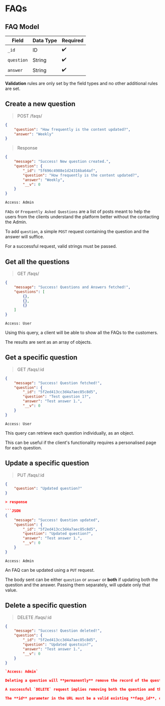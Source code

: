 # FAQs

## FAQ Model

| Field      | Data Type | Required |
| ---------- | --------- | -------- |
| `_id`      | ID        | ✔️       |
| `question` | String    | ✔️       |
| `answer`   | String    | ✔️       |

**Validation** rules are only set by the field types and no other additional rules are set.

## Create a new question

> POST /faqs/

```JSON
{
    "question": "How frequently is the content updated?",
    "answer": "Weekly"
}
```

> Response

```JSON
{
    "message": "Success! New question created.",
    "question": {
        "_id": "5f696c4988e1d24316ba64af",
        "question": "How frequently is the content updated?",
        "answer": "Weekly",
        "__v": 0
    }
}
```

`Access: Admin`

`FAQs` or `Frequently Asked Questions` are a list of posts meant to help the users from the clients understand the platform better without the contacting the Admin.

To add `question`, a simple `POST` request containing the question and the answer will suffice.

For a successful request, valid strings must be passed.

## Get all the questions

> GET /faqs/

```JSON
{
    "message": "Success! Questions and Answers fetched!",
    "questions": [
        {},
        {},
        {}
    ]
}
```

`Access: User`

Using this query, a client will be able to show all the FAQs to the customers.

The results are sent as an array of objects.

## Get a specific question

> GET /faqs/:id

```JSON
{
    "message": "Success! Question fetched!",
    "question": {
        "_id": "5f2ed413cc3d4a7aec85c8d5",
        "question": "Test question 1?",
        "answer": "Test answer 1.",
        "__v": 0
    }
}
```

`Access: User`

This query can retrieve each question individually, as an object.

This can be useful if the client's functionality requires a personalised page for each question.

## Update a specific question

> PUT /faqs/:id

````JSON
{
    "question": "Updated question?"
}

> response

```JSON
{
    "message": "Success! Question updated",
    "question": {
        "_id": "5f2ed413cc3d4a7aec85c8d5",
        "question": "Updated question?",
        "answer": "Test answer 1.",
        "__v": 0
    }
}
````

`Access: Admin`

An FAQ can be updated using a `PUT` request.

The body sent can be either `question` or `answer` or **both** if updating both the question and the answer. Passing them separately, will update only that value.

## Delete a specific question

> DELETE /faqs/:id

```JSON
{
    "message": "Success! Question deleted!",
    "question": {
        "_id": "5f2ed413cc3d4a7aec85c8d5",
        "question": "Updated questoin?",
        "answer": "Test answer 1.",
        "__v": 0
    }
}

`Access: Admin`

Deleting a question will **permanently** remove the record of the question from the database.

A successful `DELETE` request implies removing both the question and the answer.

The **id** parameter in the URL must be a valid existing **faqs_id**, otherwise an explicit error will be thrown.
```
